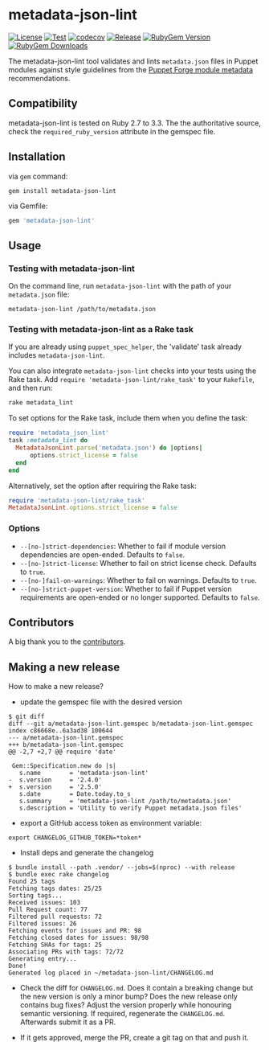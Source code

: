 # metadata-json-lint

[![License](https://img.shields.io/github/license/voxpupuli/metadata-json-lint.svg)](https://github.com/voxpupuli/metadata-json-lint/blob/master/LICENSE)
[![Test](https://github.com/voxpupuli/metadata-json-lint/actions/workflows/test.yml/badge.svg)](https://github.com/voxpupuli/metadata-json-lint/actions/workflows/test.yml)
[![codecov](https://codecov.io/gh/voxpupuli/metadata-json-lint/branch/master/graph/badge.svg)](https://codecov.io/gh/voxpupuli/metadata-json-lint)
[![Release](https://github.com/voxpupuli/metadata-json-lint/actions/workflows/release.yml/badge.svg)](https://github.com/voxpupuli/metadata-json-lint/actions/workflows/release.yml)
[![RubyGem Version](https://img.shields.io/gem/v/metadata-json-lint.svg)](https://rubygems.org/gems/metadata-json-lint)
[![RubyGem Downloads](https://img.shields.io/gem/dt/metadata-json-lint.svg)](https://rubygems.org/gems/metadata-json-lint)

The metadata-json-lint tool validates and lints `metadata.json` files in Puppet modules against style guidelines from the [Puppet Forge module metadata](https://docs.puppet.com/puppet/latest/modules_publishing.html#write-a-metadatajson-file) recommendations.

## Compatibility

metadata-json-lint is tested on Ruby 2.7 to 3.3. The the authoritative source,
check the `required_ruby_version` attribute in the gemspec file.

## Installation

via `gem` command:
``` shell
gem install metadata-json-lint
```

via Gemfile:
``` ruby
gem 'metadata-json-lint'
```

## Usage

### Testing with metadata-json-lint

On the command line, run `metadata-json-lint` with the path of your `metadata.json` file:

```shell
metadata-json-lint /path/to/metadata.json
```

### Testing with metadata-json-lint as a Rake task

If you are already using `puppet_spec_helper`, the 'validate' task already includes `metadata-json-lint`.

You can also integrate `metadata-json-lint` checks into your tests using the Rake task. Add `require 'metadata-json-lint/rake_task'` to your `Rakefile`, and then run:

```ruby
rake metadata_lint
```

To set options for the Rake task, include them when you define the task:

```ruby
require 'metadata_json_lint'
task :metadata_lint do
  MetadataJsonLint.parse('metadata.json') do |options|
      options.strict_license = false
  end
end
```

Alternatively, set the option after requiring the Rake task:

```ruby
require 'metadata-json-lint/rake_task'
MetadataJsonLint.options.strict_license = false
```

### Options

* `--[no-]strict-dependencies`: Whether to fail if module version dependencies are open-ended. Defaults to `false`.
* `--[no-]strict-license`: Whether to fail on strict license check. Defaults to `true`.
* `--[no-]fail-on-warnings`: Whether to fail on warnings. Defaults to `true`.
* `--[no-]strict-puppet-version`: Whether to fail if Puppet version requirements are open-ended or no longer supported. Defaults to `false`.

## Contributors

A big thank you to the [contributors](https://github.com/voxpupuli/metadata-json-lint/graphs/contributors).

## Making a new release

How to make a new release?

* update the gemspec file with the desired version

```console
$ git diff
diff --git a/metadata-json-lint.gemspec b/metadata-json-lint.gemspec
index c86668e..6a3ad38 100644
--- a/metadata-json-lint.gemspec
+++ b/metadata-json-lint.gemspec
@@ -2,7 +2,7 @@ require 'date'

 Gem::Specification.new do |s|
   s.name        = 'metadata-json-lint'
-  s.version     = '2.4.0'
+  s.version     = '2.5.0'
   s.date        = Date.today.to_s
   s.summary     = 'metadata-json-lint /path/to/metadata.json'
   s.description = 'Utility to verify Puppet metadata.json files'
```

* export a GitHub access token as environment variable:

```console
export CHANGELOG_GITHUB_TOKEN=*token*
```

* Install deps and generate the changelog

```console
$ bundle install --path .vendor/ --jobs=$(nproc) --with release
$ bundle exec rake changelog
Found 25 tags
Fetching tags dates: 25/25
Sorting tags...
Received issues: 103
Pull Request count: 77
Filtered pull requests: 72
Filtered issues: 26
Fetching events for issues and PR: 98
Fetching closed dates for issues: 98/98
Fetching SHAs for tags: 25
Associating PRs with tags: 72/72
Generating entry...
Done!
Generated log placed in ~/metadata-json-lint/CHANGELOG.md
```

* Check the diff for `CHANGELOG.md`. Does it contain a breaking change but the
new version is only a minor bump? Does the new release only contains bug fixes?
Adjust the version properly while honouring semantic versioning. If required,
regenerate the `CHANGELOG.md`. Afterwards submit it as a PR.

* If it gets approved, merge the PR, create a git tag on that and push it.
